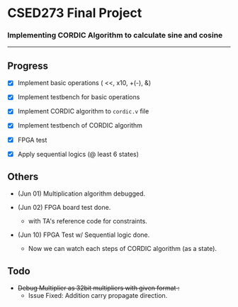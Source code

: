 ﻿# CSED273 Final Project

### Implementing CORDIC Algorithm to calculate sine and cosine

---

## Progress

- [x] Implement basic operations ( <<, x10, +(-), &)

- [x] Implement testbench for basic operations

- [x] Implement CORDIC algorithm to `cordic.v` file

- [x] Implement testbench of CORDIC algorithm

- [x] FPGA test

- [X] Apply sequential logics (@ least 6 states)

## Others

- (Jun 01) Multiplication algorithm debugged.

- (Jun 02) FPGA board test done.

  - with TA's reference code for constraints.

- (Jun 10) FPGA Test w/ Sequential logic done.
  - Now we can watch each steps of CORDIC algorithm (as a state).

## Todo

- ~~Debug Multiplier as 32bit multipliers with given format :~~
  - Issue Fixed: Addition carry propagate direction.
  